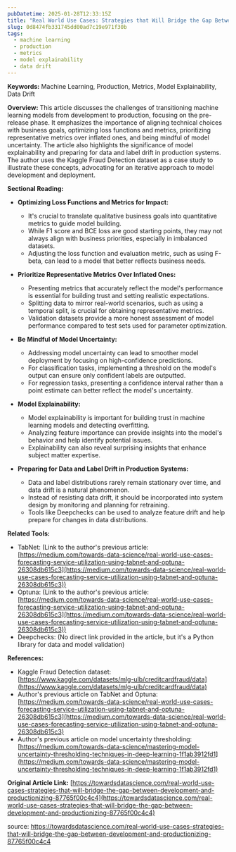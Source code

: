 ```yaml
---
pubDatetime: 2025-01-28T12:33:15Z
title: "Real World Use Cases: Strategies that Will Bridge the Gap Between Development and Productionizing | by Hampus Gustavsson | Jan, 2025 | Towards Data Science"
slug: 0d8474fb331745dd00ad7c19e971f30b
tags:
  - machine learning
  - production
  - metrics
  - model explainability
  - data drift
---
```


**Keywords:** Machine Learning, Production, Metrics, Model Explainability, Data Drift

**Overview:** This article discusses the challenges of transitioning machine learning models from development to production, focusing on the pre-release phase. It emphasizes the importance of aligning technical choices with business goals, optimizing loss functions and metrics, prioritizing representative metrics over inflated ones, and being mindful of model uncertainty. The article also highlights the significance of model explainability and preparing for data and label drift in production systems. The author uses the Kaggle Fraud Detection dataset as a case study to illustrate these concepts, advocating for an iterative approach to model development and deployment.

**Sectional Reading:**

*   **Optimizing Loss Functions and Metrics for Impact:**
    *   It's crucial to translate qualitative business goals into quantitative metrics to guide model building.
    *   While F1 score and BCE loss are good starting points, they may not always align with business priorities, especially in imbalanced datasets.
    *   Adjusting the loss function and evaluation metric, such as using F-beta, can lead to a model that better reflects business needs.

*   **Prioritize Representative Metrics Over Inflated Ones:**
    *   Presenting metrics that accurately reflect the model's performance is essential for building trust and setting realistic expectations.
    *   Splitting data to mirror real-world scenarios, such as using a temporal split, is crucial for obtaining representative metrics.
    *   Validation datasets provide a more honest assessment of model performance compared to test sets used for parameter optimization.

*   **Be Mindful of Model Uncertainty:**
    *   Addressing model uncertainty can lead to smoother model deployment by focusing on high-confidence predictions.
    *   For classification tasks, implementing a threshold on the model's output can ensure only confident labels are outputted.
    *   For regression tasks, presenting a confidence interval rather than a point estimate can better reflect the model's uncertainty.

*   **Model Explainability:**
    *   Model explainability is important for building trust in machine learning models and detecting overfitting.
    *   Analyzing feature importance can provide insights into the model's behavior and help identify potential issues.
    *   Explainability can also reveal surprising insights that enhance subject matter expertise.

*   **Preparing for Data and Label Drift in Production Systems:**
    *   Data and label distributions rarely remain stationary over time, and data drift is a natural phenomenon.
    *   Instead of resisting data drift, it should be incorporated into system design by monitoring and planning for retraining.
    *   Tools like Deepchecks can be used to analyze feature drift and help prepare for changes in data distributions.

**Related Tools:**

*   TabNet: (Link to the author's previous article: [https://medium.com/towards-data-science/real-world-use-cases-forecasting-service-utilization-using-tabnet-and-optuna-26308db615c3](https://medium.com/towards-data-science/real-world-use-cases-forecasting-service-utilization-using-tabnet-and-optuna-26308db615c3))
*   Optuna: (Link to the author's previous article: [https://medium.com/towards-data-science/real-world-use-cases-forecasting-service-utilization-using-tabnet-and-optuna-26308db615c3](https://medium.com/towards-data-science/real-world-use-cases-forecasting-service-utilization-using-tabnet-and-optuna-26308db615c3))
*   Deepchecks: (No direct link provided in the article, but it's a Python library for data and model validation)

**References:**

*   Kaggle Fraud Detection dataset: [https://www.kaggle.com/datasets/mlg-ulb/creditcardfraud/data](https://www.kaggle.com/datasets/mlg-ulb/creditcardfraud/data)
*   Author's previous article on TabNet and Optuna: [https://medium.com/towards-data-science/real-world-use-cases-forecasting-service-utilization-using-tabnet-and-optuna-26308db615c3](https://medium.com/towards-data-science/real-world-use-cases-forecasting-service-utilization-using-tabnet-and-optuna-26308db615c3)
*   Author's previous article on model uncertainty thresholding: [https://medium.com/towards-data-science/mastering-model-uncertainty-thresholding-techniques-in-deep-learning-1f1ab3912fd1](https://medium.com/towards-data-science/mastering-model-uncertainty-thresholding-techniques-in-deep-learning-1f1ab3912fd1)

**Original Article Link:** [https://towardsdatascience.com/real-world-use-cases-strategies-that-will-bridge-the-gap-between-development-and-productionizing-87765f00c4c4](https://towardsdatascience.com/real-world-use-cases-strategies-that-will-bridge-the-gap-between-development-and-productionizing-87765f00c4c4)


source: https://towardsdatascience.com/real-world-use-cases-strategies-that-will-bridge-the-gap-between-development-and-productionizing-87765f00c4c4